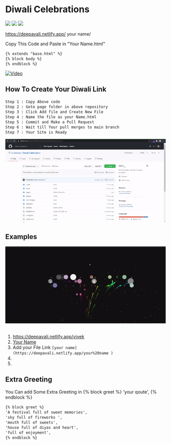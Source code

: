 # Diwali Celebrations
![](https://img.shields.io/spiget/stars/2)     ![](https://img.shields.io/website?down_color=lightgrey&down_message=offline&up_color=orange&up_message=Online&url=https%3A%2F%2Fdeepavali.netlify.app%2F)  ![](https://img.shields.io/github/forks/vivskecher/Diwali-Celebration?style=social)

https://deepavali.netlify.app/ your name/

Copy This Code and Paste in "Your Name.html"
```django
{% extends "base.html" %}
{% block body %}
{% endblock %}
```

[![Video](http://img.youtube.com/vi/p1-h4GmcDn4/0.jpg)](http://www.youtube.com/watch?v=p1-h4GmcDn4 "")

## How To Create Your Diwali Link
```
Step 1 : Copy Above code
Step 2 : Goto page folder in above repository
Step 3 : Click Add file and Create New File
Step 4 : Name the file as your Name.html
Step 5 : Commit and Make a Pull Request
Step 6 : Wait till Your pull merges to main branch 
Step 7 : Your Site is Ready
```

![demo.gif](https://github.com/Vivskecher/Diwali-Celebration/blob/main/static/images/demo.gif?raw=true)
##
##
## Examples

![yn.gif](https://github.com/Vivskecher/Diwali-Celebration/blob/main/static/images/example.gif?raw=true)
##
1. https://deepavali.netlify.app/vivek 
2. [Your Name](https://deepavali.netlify.app/your%20name )
3. Add your File Link ```[your name](https://deepavali.netlify.app/your%20name )```
4.  
5.  
##
## Extra Greeting
You Can add Some Extra Greeting in {% block greet %} 'your qoute', {% endblock %}
```django
{% block greet %}
'A festival full of sweet memories',
'sky full of fireworks ',
'mouth full of sweets',
'house full of diyas and heart',
'full of enjoyment',
{% endblock %}
```
##
##
